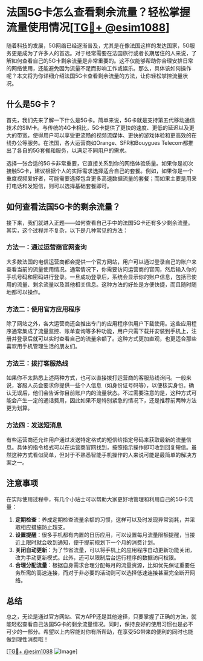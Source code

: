 # 法国5G卡怎么查看剩余流量？轻松掌握流量使用情况[[TG💪+ @esim1088](https://t.me/s/esim1088)]

随着科技的发展，5G网络已经逐渐普及，尤其是在像法国这样的发达国家，5G服务更是成为了许多人的首选。对于经常需要在法国旅行或者长期居住的人来说，了解如何查看自己的5G卡剩余流量是非常重要的。这不仅能够帮助你合理安排日常的网络使用，还能避免因为流量不足而影响工作或娱乐。那么，具体该如何操作呢？本文将为你详细介绍法国5G卡查看剩余流量的方法，让你轻松掌控流量状况。

## 什么是5G卡？

首先，我们先来了解一下什么是5G卡。简单来说，5G卡就是支持第五代移动通信技术的SIM卡。与传统的4G卡相比，5G卡提供了更快的速度、更低的延迟以及更大的带宽，使得用户可以享受更流畅的视频流媒体、更快的游戏体验和更高效的在线办公等服务。在法国，各大运营商如Orange、SFR和Bouygues Telecom都推出了各自的5G套餐和服务，以满足不同用户的需求。

选择一张合适的5G卡非常重要，它直接关系到你的网络体验质量。如果你是初次接触5G卡，建议根据个人的实际需求选择适合自己的套餐。例如，如果你是一个重度视频爱好者，可能需要选择包含更多高速数据流量的套餐；而如果主要是用来打电话和发短信，则可以选择基础套餐即可。

## 如何查看法国5G卡的剩余流量？

接下来，我们就进入正题——如何查看自己手中的法国5G卡还有多少剩余流量。其实，这个过程并不复杂，以下是几种常见的方法：

### 方法一：通过运营商官网查询

大多数法国的电信运营商都会提供一个官方网站，用户可以通过登录自己的账户来查看当前的流量使用情况。通常情况下，你需要访问运营商的官网，然后输入你的手机号码和密码进行登录。一旦成功登录后，系统会显示你的账户信息，包括已使用的流量、剩余流量以及其他相关信息。这种方法的好处是方便快捷，而且随时随地都可以操作。

### 方法二：使用官方应用程序

除了网站之外，各大运营商还会推出专门的应用程序供用户下载使用。这些应用程序通常集成了流量监控、账单查询等多种功能，用户只需下载并安装到手机上，注册并登录后就可以实时查看自己的流量余额了。这种方式更加直观，也更适合那些喜欢用手机管理生活的朋友们。

### 方法三：拨打客服热线

如果你不太熟悉上述两种方式，也可以直接拨打运营商的客服热线询问。一般来说，客服人员会要求你提供一些个人信息（如身份证号码等），以便核实身份。确认无误后，他们会告诉你目前账户内的流量状态。不过需要注意的是，这种方式可能会产生一定的通话费用，因此如果不是特别紧急的情况下，还是推荐前两种方法更为划算。

### 方法四：发送短消息

有些运营商还允许用户通过发送特定格式的短信给指定号码来获取最新的流量信息。具体的指令格式可以在运营商官网找到，按照指示操作即可收到回复短信。虽然这种方式看似简单，但对于不熟悉智能手机操作的人来说可能是最简单的解决方案之一。

## 注意事项

在实际使用过程中，有几个小贴士可以帮助大家更好地管理和利用自己的5G卡流量：

1. **定期检查**：养成定期检查流量余额的习惯，这样可以及时发现异常消耗，并采取相应措施防止超支。
2. **设置提醒**：很多手机都有内置的日历应用，可以设置每月流量限额提醒，当接近上限时就会收到通知，便于提前规划下一个月的消费计划。
3. **关闭自动更新**：为了节省流量，可以将手机上的应用程序自动更新功能关闭，改为手动更新模式。此外，还可以限制后台运行程序的数据访问权限。
4. **合理分配流量**：根据自身需求合理分配每月的流量资源，比如优先保证重要任务所需的高速连接，而对于非必要的活动则可以选择低速连接甚至完全断开网络。

## 总结

总之，无论是通过官方网站、官方APP还是其他途径，只要掌握了正确的方法，就能轻松查看自己法国5G卡的剩余流量情况。同时，保持良好的使用习惯也是必不可少的一部分。希望以上内容能对你有所帮助，在享受5G带来的便利的同时也能做到理性消费哦！

[[TG💪+ @esim1088](https://t.me/s/esim1088) ![Image](https://i.postimg.cc/4NQfJmqS/Snipaste-2025-05-13-00-14-12.png)]